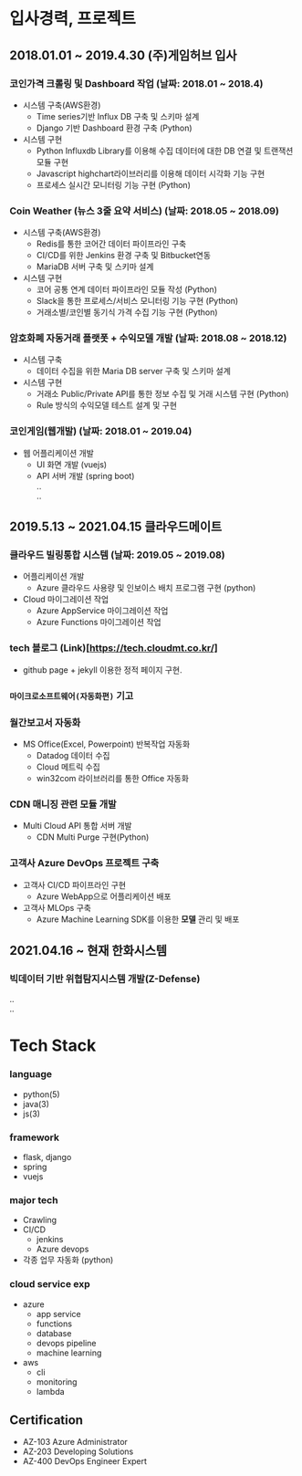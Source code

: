# 입사경력, 프로젝트
## 2018.01.01 ~ 2019.4.30 (주)게임허브 입사
### 코인가격 크롤링 및 Dashboard 작업 (날짜: 2018.01 ~ 2018.4)
- 시스템 구축(AWS환경)
  - Time series기반 Influx DB 구축 및 스키마 설계
  - Django 기반 Dashboard 환경 구축 (Python)
- 시스템 구현
  - Python Influxdb Library를 이용해 수집 데이터에 대한 DB 연결 및 트랜잭션 모듈 구현
  - Javascript highchart라이브러리를 이용해 데이터 시각화 기능 구현
  - 프로세스 실시간 모니터링 기능 구현 (Python)

### Coin Weather (뉴스 3줄 요약 서비스) (날짜: 2018.05 ~ 2018.09)
- 시스템 구축(AWS환경)
  - Redis를 통한 코어간 데이터 파이프라인 구축
  - CI/CD를 위한 Jenkins 환경 구축 및 Bitbucket연동
  - MariaDB 서버 구축 및 스키마 설계
- 시스템 구현
  - 코어 공통 연계 데이터 파이프라인 모듈 작성 (Python)
  - Slack을 통한 프로세스/서비스 모니터링 기능 구현 (Python)
  - 거래소별/코인별 동기식 가격 수집 기능 구현 (Python)

### 암호화폐 자동거래 플랫폿 + 수익모델 개발 (날짜: 2018.08 ~ 2018.12)
- 시스템 구축
  - 데이터 수집을 위한 Maria DB server 구축 및 스키마 설계
- 시스템 구현
  - 거래소 Public/Private API를 통한 정보 수집 및 거래 시스템 구현 (Python)
  - Rule 방식의 수익모델 테스트 설계 및 구현
### 코인게임(웹개발) (날짜: 2018.01 ~ 2019.04)
- 웹 어플리케이션 개발
  - UI 화면 개발 (vuejs)
  - API 서버 개발 (spring boot)  
..  
..

## 2019.5.13 ~ 2021.04.15 클라우드메이트
### 클라우드 빌링통합 시스템 (날짜: 2019.05 ~ 2019.08)
- 어플리케이션 개발
  - Azure 클라우드 사용량 및 인보이스 배치 프로그램 구현 (python)
- Cloud 마이그레이션 작업
  - Azure AppService 마이그레이션 작업
  - Azure Functions 마이그레이션 작업
  
### tech 블로그 (Link)[https://tech.cloudmt.co.kr/]
- github page + jekyll 이용한 정적 페이지 구현.

### `마이크로소프트웨어(자동화편)` 기고
### 월간보고서 자동화
- MS Office(Excel, Powerpoint) 반복작업 자동화
  - Datadog 데이터 수집
  - Cloud 메트릭 수집
  - win32com 라이브러리를 통한 Office 자동화
### CDN 매니징 관련 모듈 개발
- Multi Cloud API 통합 서버 개발
  - CDN Multi Purge 구현(Python)

### 고객사 Azure DevOps 프로젝트 구축
- 고객사 CI/CD 파이프라인 구현
  - Azure WebApp으로 어플리케이션 배포
- 고객사 MLOps 구축
  - Azure Machine Learning SDK를 이용한 **모델** 관리 및 배포

## 2021.04.16 ~ 현재 한화시스템
### 빅데이터 기반 위협탐지시스템 개발(Z-Defense)


..  
..  
# Tech Stack
### language
- python(5)
- java(3)
- js(3)
### framework
- flask, django
- spring
- vuejs
### major tech
- Crawling
- CI/CD
  - jenkins
  - Azure devops
- 각종 업무 자동화 (python)
### cloud service exp
- azure
  - app service
  - functions
  - database
  - devops pipeline
  - machine learning
- aws
  - cli
  - monitoring
  - lambda
## Certification
- AZ-103 Azure Administrator
- AZ-203 Developing Solutions
- AZ-400 DevOps Engineer Expert
